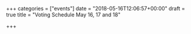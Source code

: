 +++
categories = ["events"]
date = "2018-05-16T12:06:57+00:00"
draft = true
title = "Voting Schedule May 16, 17 and 18"

+++
